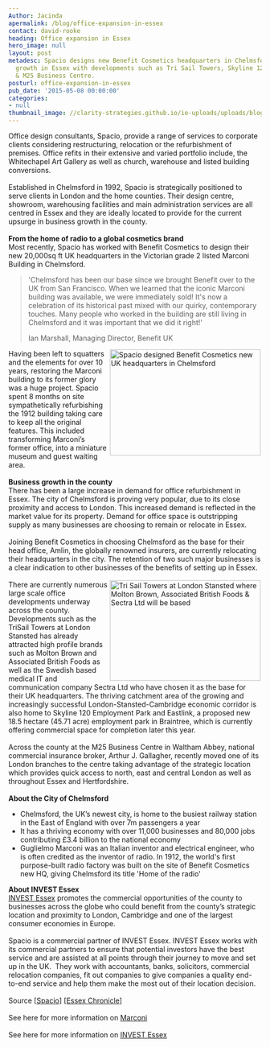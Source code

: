 ```yaml
---
Author: Jacinda
apermalink: /blog/office-expansion-in-essex
contact: david-rooke
heading: Office expansion in Essex
hero_image: null
layout: post
metadesc: Spacio designs new Benefit Cosmetics headquarters in Chelmsford. Business
  growth in Essex with developments such as Tri Sail Towers, Skyline 120, Eastlink
  & M25 Business Centre.
posturl: office-expansion-in-essex
pub_date: '2015-05-08 00:00:00'
categories:
- null
thumbnail_image: //clarity-strategies.github.io/ie-uploads/uploads/blog/Benefit_mini.jpg
---
```


<p>Office design consultants, Spacio, provide a range of services to corporate clients considering restructuring, relocation or the refurbishment of premises. Office refits in their extensive and varied portfolio include, the Whitechapel Art Gallery as well as church, warehouse and listed building conversions.<br/><br/>Established in Chelmsford in 1992, Spacio is strategically positioned to serve clients in London and the home counties. Their design centre, showroom, warehousing facilities and main administration services are all centred in Essex and they are ideally located to provide for the current upsurge in business growth in the county.<br/><br/><strong>From the home of radio to a global cosmetics brand</strong><br/>Most recently, Spacio has worked with Benefit Cosmetics to design their new 20,000sq ft UK headquarters in the Victorian grade 2 listed Marconi Building in Chelmsford.</p><blockquote><p>'Chelmsford has been our base since we brought Benefit over to the UK from San Francisco. When we learned that the iconic Marconi building was available, we were immediately sold! It's now a celebration of its historical past mixed with our quirky, contemporary touches. Many people who worked in the building are still living in Chelmsford and it was important that we did it right!'</p><p>Ian Marshall, Managing Director, Benefit UK</p></blockquote><p><img alt='Spacio designed Benefit Cosmetics new UK headquarters in Chelmsford' src='//clarity-strategies.github.io/ie-uploads/uploads/blog/image-287.jpg' style='float:right; height:211px; margin-left:2px; margin-right:2px; width:300px'/></p><p>Having been left to squatters and the elements for over 10 years, restoring the Marconi building to its former glory was a huge project. Spacio spent 8 months on site sympathetically refurbishing the 1912 building taking care to keep all the original features. This included transforming Marconi’s former office, into a miniature museum and guest waiting area.<br/><br/><strong>Business growth in the county</strong><br/>There has been a large increase in demand for office refurbishment in Essex. The city of Chelmsford is proving very popular, due to its close proximity and access to London. This increased demand is reflected in the market value for its property. Demand for office space is outstripping supply as many businesses are choosing to remain or relocate in Essex.<br/><br/>Joining Benefit Cosmetics in choosing Chelmsford as the base for their head office, Amlin, the globally renowned insurers, are currently relocating their headquarters in the city. The retention of two such major businesses is a clear indication to other businesses of the benefits of setting up in Essex.<br/><br/><img alt='Tri Sail Towers at London Stansted where Molton Brown, Associated British Foods &amp; Sectra Ltd will be based' src='//clarity-strategies.github.io/ie-uploads/uploads/blog/Tri_sail_towers_300.jpg' style='float:right; height:200px; margin-left:2px; margin-right:2px; width:300px'/>There are currently numerous large scale office developments underway across the county. Developments such as the TriSail Towers at London Stansted has already attracted high profile brands such as Molton Brown and Associated British Foods as well as the Swedish based medical IT and communication company Sectra Ltd who have chosen it as the base for their UK headquarters. The thriving catchment area of the growing and increasingly successful London-Stansted-Cambridge economic corridor is also home to Skyline 120 Employment Park and Eastlink, a proposed new 18.5 hectare (45.71 acre) employment park in Braintree, which is currently offering commercial space for completion later this year.<br/><br/>Across the county at the M25 Business Centre in Waltham Abbey, national commercial insurance broker, Arthur J. Gallagher, recently moved one of its London branches to the centre taking advantage of the strategic location which provides quick access to north, east and central London as well as throughout Essex and Hertfordshire.<br/><br/><strong>About the City of Chelmsford</strong></p><ul><li>Chelmsford, the UK’s newest city, is home to the busiest railway station in the East of England with over 7m passengers a year</li><li>It has a thriving economy with over 11,000 businesses and 80,000 jobs contributing £3.4 billion to the national economy</li><li>Guglielmo Marconi was an Italian inventor and electrical engineer, who is often credited as the inventor of radio. In 1912, the world's first purpose-built radio factory was built on the site of Benefit Cosmetics new HQ, giving Chelmsford its title 'Home of the radio'</li></ul><p><strong>About INVEST Essex</strong><br/><a href='http://www.investessex.co.uk/' target='_blank'>INVEST Essex</a> promotes the commercial opportunities of the county to businesses across the globe who could benefit from the county’s strategic location and proximity to London, Cambridge and one of the largest consumer economies in Europe.<br/><br/>Spacio is a commercial partner of INVEST Essex. INVEST Essex works with its commercial partners to ensure that potential investors have the best service and are assisted at all points through their journey to move and set up in the UK.  They work with accountants, banks, solicitors, commercial relocation companies, fit out companies to give companies a quality end-to-end service and help them make the most out of their location decision.<br/><br/>Source [<a href='http://www.spacio.co.uk' target='_blank'>Spacio</a>] [<a href='http://www.essexchronicle.co.uk/Benefit-Cosmetics-open-new-headquarters/story-26230572-detail/story.html#ixzz3VVFLwnLl' target='_blank'>Essex Chronicle</a>]<br/><br/>See here for more information on <a href='http://www.investessex.co.uk/studies/case-studies/birthplace-of-radio/' target='_blank'>Marconi</a> <br/><br/>See here for more information on <a href='http://www.investessex.co.uk/' target='_blank'>INVEST Essex</a></p>